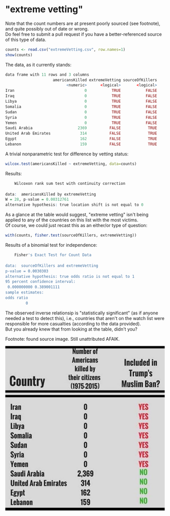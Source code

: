 # "extreme vetting"

Note that the count numbers are at present poorly sourced (see footnote), and quite possibly out of date or wrong.    
Do feel free to submit a pull request if you have a better-referenced source of this type of data.    

```r
counts <- read.csv("extremeVetting.csv", row.names=1)
show(counts)
```

The data, as it currently stands:

```r
data frame with 11 rows and 3 columns
                     americansKilled extremeVetting sourceOfKillers
                           <numeric>      <logical>       <logical>
Iran                               0           TRUE           FALSE
Iraq                               0           TRUE           FALSE
Libya                              0           TRUE           FALSE
Somalia                            0           TRUE           FALSE
Sudan                              0           TRUE           FALSE
Syria                              0           TRUE           FALSE
Yemen                              0           TRUE           FALSE
Saudi Arabia                    2369          FALSE            TRUE
United Arab Emirates             314          FALSE            TRUE
Egypt                            162          FALSE            TRUE
Lebanon                          159          FALSE            TRUE
```

A trivial nonparametric test for difference by vetting status:

```r
wilcox.test(americansKilled ~ extremeVetting, data=counts)
```

Results:

```r
	Wilcoxon rank sum test with continuity correction

data:  americansKilled by extremeVetting
W = 28, p-value = 0.00312761
alternative hypothesis: true location shift is not equal to 0
```

As a glance at the table would suggest, "extreme vetting" isn't being    
applied to any of the countries on this list with the most victims.    
Of course, we could just recast this as an either/or type of question:

```r
with(counts, fisher.test(sourceOfKillers, extremeVetting))
```

Results of a binomial test for independence:

```r
	Fisher's Exact Test for Count Data

data:  sourceOfKillers and extremeVetting
p-value = 0.0030303
alternative hypothesis: true odds ratio is not equal to 1
95 percent confidence interval:
 0.000000000 0.389001111
sample estimates:
odds ratio 
         0 
```

The observed inverse relationsip is "statistically significant" (as if anyone needed a test to detect this), i.e.,
countries that aren't on the watch list were responsible for more casualties (according to the data provided).     
But you already knew that from looking at the table, didn't you?   

Footnote: found source image.  Still unattributed AFAIK.

![source of data](source.jpg "data of unknown provenance")
